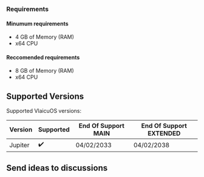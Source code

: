 ### Requirements
#### Minumum requirements
- 4 GB of Memory (RAM)
- x64 CPU
#### Reccomended requirements
- 8 GB of Memory (RAM)
- x64 CPU 

## Supported Versions

Supported VlaicuOS versions:

| Version          | Supported          | End Of Support MAIN                   | End Of Support  EXTENDED                      |
| ---------------- | ------------------ | ------------------------------------  | ------------------------------------          |
| Jupiter          | ✔️                 | 04/02/2033                           | 04/02/2038                                     |

## Send ideas to discussions
